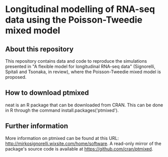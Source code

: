 # Longitudinal modelling of RNA-seq data using the Poisson-Tweedie mixed model

## About this repository
This repository contains data and code to reproduce the simulations presented in "A flexible model for longitudinal RNA-seq data" (Signorelli, Spitali and Tsonaka, in review), where the Poisson-Tweedie mixed model is proposed.

## How to download ptmixed
neat is an R package that can be downloaded from CRAN. This can be done in R through the command install.packages('ptmixed').

## Further information
More information on ptmixed can be found at this URL: http://mirkosignorelli.wixsite.com/home/software. A read-only mirror of the package's source code is available at https://github.com/cran/ptmixed.
